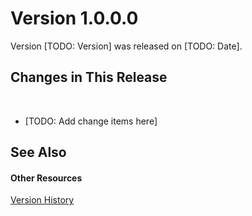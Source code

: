 # Version 1.0.0.0

Version [TODO: Version] was released on [TODO: Date].



## Changes in This Release
&nbsp;<ul><li>
[TODO: Add change items here]</li></ul>

## See Also


#### Other Resources
<a href="d86ac5b0-0dfa-4f80-8a91-9d77187a30ab">Version History</a><br />